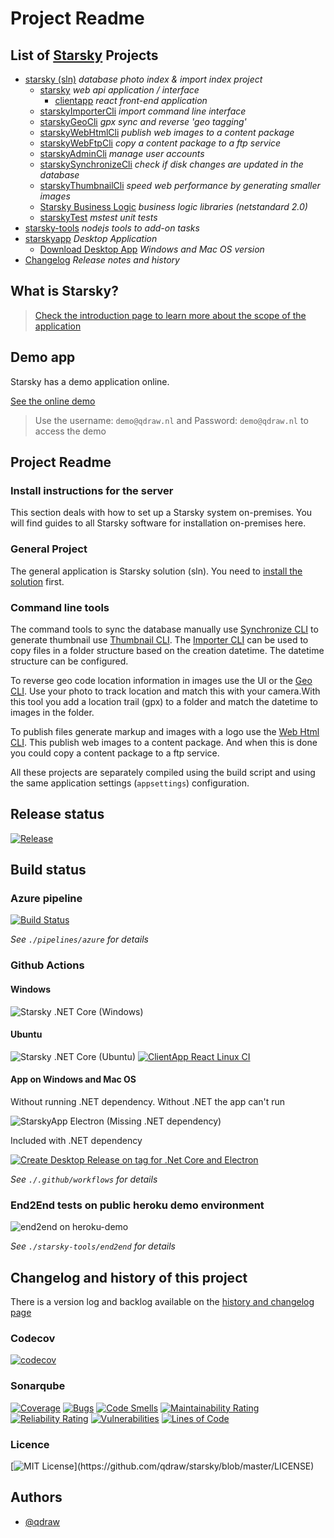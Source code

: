 # Project Readme
## List of __[Starsky](readme.md)__ Projects
 * [starsky (sln)](starsky/readme.md) _database photo index & import index project_
    * [starsky](starsky/starsky/readme.md) _web api application / interface_
      *  [clientapp](starsky/starsky/clientapp/readme.md) _react front-end application_
    * [starskyImporterCli](starsky/starskyimportercli/readme.md)  _import command line interface_
    * [starskyGeoCli](starsky/starskygeocli/readme.md)  _gpx sync and reverse 'geo tagging'_
    * [starskyWebHtmlCli](starsky/starskywebhtmlcli/readme.md)  _publish web images to a content package_
    * [starskyWebFtpCli](starsky/starskywebftpcli/readme.md)  _copy a content package to a ftp service_
    * [starskyAdminCli](starsky/starskyadmincli/readme.md)  _manage user accounts_
    * [starskySynchronizeCli](starsky/starskysynchronizecli/readme.md)  _check if disk changes are updated in the database_
    * [starskyThumbnailCli](starsky/starskythumbnailcli/readme.md)  _speed web performance by generating smaller images_
    * [Starsky Business Logic](starsky/starskybusinesslogic/readme.md) _business logic libraries (netstandard 2.0)_
    * [starskyTest](starsky/starskytest/readme.md)  _mstest unit tests_
 * [starsky-tools](starsky-tools/readme.md) _nodejs tools to add-on tasks_
 * [starskyapp](starskyapp/readme.md) _Desktop Application_
    * [Download Desktop App](https://qdraw.github.io/starsky/assets/download/download.html) _Windows and Mac OS version_
 * [Changelog](history.md) _Release notes and history_

## What is Starsky?
> [Check the introduction page to learn more about the scope of the application](index.md)

## Demo app
Starsky has a demo application online.

[See the online demo](https://demostarsky.herokuapp.com?classes=btn,btn-default)

> Use the username: `demo@qdraw.nl` and Password: `demo@qdraw.nl` to access the demo

## Project Readme   

### Install instructions for the server
This section deals with how to set up a Starsky system on-premises. You will find guides to all Starsky software for installation on-premises here.

### General Project
The general application is Starsky solution (sln). You need to [install the solution](starsky/readme.md) first.

### Command line tools
The command tools to sync the database manually use [Synchronize CLI](starsky/starskysynchronizecli/readme.md) to generate thumbnail use [Thumbnail CLI](starsky/starskythumbnailcli/readme.md). The [Importer CLI](starsky/starskyimportercli/readme.md)  can be used to copy files in a folder structure based on the creation datetime. The datetime structure can be configured.

To reverse geo code location information in images use the UI or the [Geo CLI](starsky/starskygeocli/readme.md). Use your photo to track location and match this with your camera.With this tool you add a location trail (gpx) to a folder and match the datetime to images in the folder.

To publish files generate markup and images with a logo use the [Web Html CLI](starsky/starskywebhtmlcli/readme.md). This publish web images to a content package. And when this is done you could copy a content package to a ftp service.

All these projects are separately compiled using the build script and using the same application settings (`appsettings`) configuration.

## Release status

[![Release](https://img.shields.io/github/v/release/qdraw/starsky)](https://github.com/qdraw/starsky/releases/)


## Build status

### Azure pipeline
[![Build Status](https://qdraw.visualstudio.com/starsky/_apis/build/status/azure-pipelines-starsky?branchName=master)](https://qdraw.visualstudio.com/starsky/_build/latest?definitionId=17&branchName=master)

_See `./pipelines/azure` for details_

### Github Actions 

#### Windows

![Starsky .NET Core (Windows)](https://github.com/qdraw/starsky/workflows/Starsky%20.NET%20Core%20(Windows)/badge.svg)

#### Ubuntu

![Starsky .NET Core (Ubuntu)](https://github.com/qdraw/starsky/workflows/Starsky%20.NET%20Core%20(Ubuntu)/badge.svg)
[![ClientApp React Linux CI](https://github.com/qdraw/starsky/actions/workflows/clientapp-react-linux-ci.yml/badge.svg)](https://github.com/qdraw/starsky/actions/workflows/clientapp-react-linux-ci.yml)

#### App on Windows and Mac OS

Without running .NET dependency. Without .NET the app can't run

![StarskyApp Electron (Missing .NET dependency)](https://github.com/qdraw/starsky/workflows/StarskyApp%20Electron%20(Missing%20.NET%20dependency)/badge.svg)

Included with .NET dependency 

[![Create Desktop Release on tag for .Net Core and Electron](https://github.com/qdraw/starsky/actions/workflows/release-on-tag-netcore-desktop-electron.yml/badge.svg)](https://github.com/qdraw/starsky/actions/workflows/release-on-tag-netcore-desktop-electron.yml)

_See `./.github/workflows` for details_

### End2End tests on public heroku demo environment
![end2end on heroku-demo](https://github.com/qdraw/starsky/workflows/end2end%20on%20heroku-demo/badge.svg?branch=master)

_See `./starsky-tools/end2end` for details_

## Changelog and history of this project

There is a version log and backlog available on the [history and changelog page](history.md)

### Codecov
[![codecov](https://codecov.io/gh/qdraw/starsky/branch/master/graph/badge.svg?token=MUCQuYH99y)](https://codecov.io/gh/qdraw/starsky)

### Sonarqube
[![Coverage](https://sonarcloud.io/api/project_badges/measure?project=starsky&metric=coverage)](https://sonarcloud.io/summary/new_code?id=starsky)
[![Bugs](https://sonarcloud.io/api/project_badges/measure?project=starsky&metric=bugs)](https://sonarcloud.io/dashboard?id=starsky)
[![Code Smells](https://sonarcloud.io/api/project_badges/measure?project=starsky&metric=code_smells)](https://sonarcloud.io/dashboard?id=starsky)
[![Maintainability Rating](https://sonarcloud.io/api/project_badges/measure?project=starsky&metric=sqale_rating)](https://sonarcloud.io/dashboard?id=starsky)
[![Reliability Rating](https://sonarcloud.io/api/project_badges/measure?project=starsky&metric=reliability_rating)](https://sonarcloud.io/dashboard?id=starsky)
[![Vulnerabilities](https://sonarcloud.io/api/project_badges/measure?project=starsky&metric=vulnerabilities)](https://sonarcloud.io/summary/new_code?id=starsky)
[![Lines of Code](https://sonarcloud.io/api/project_badges/measure?project=starsky&metric=ncloc)](https://sonarcloud.io/summary/new_code?id=starsky)

### Licence
[![MIT License](https://img.shields.io/apm/l/atomic-design-ui.svg?)](https://github.com/qdraw/starsky/blob/master/LICENSE)

## Authors
- [@qdraw](https://www.github.com/qdraw)
